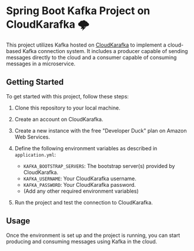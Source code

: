 # Spring Boot Kafka Project on CloudKarafka 🌩️

This project utilizes Kafka hosted on [CloudKarafka](https://api.cloudkarafka.com/) to implement a cloud-based Kafka connection system. It includes a producer capable of sending messages directly to the cloud and a consumer capable of consuming messages in a microservice.

## Getting Started

To get started with this project, follow these steps:

1. Clone this repository to your local machine.
2. Create an account on CloudKarafka.
3. Create a new instance with the free "Developer Duck" plan on Amazon Web Services.
4. Define the following environment variables as described in `application.yml`:

   - `KAFKA_BOOTSTRAP_SERVERS`: The bootstrap server(s) provided by CloudKarafka.
   - `KAFKA_USERNAME`: Your CloudKarafka username.
   - `KAFKA_PASSWORD`: Your CloudKarafka password.
   - (Add any other required environment variables)

5. Run the project and test the connection to CloudKarafka.

## Usage

Once the environment is set up and the project is running, you can start producing and consuming messages using Kafka in the cloud.
